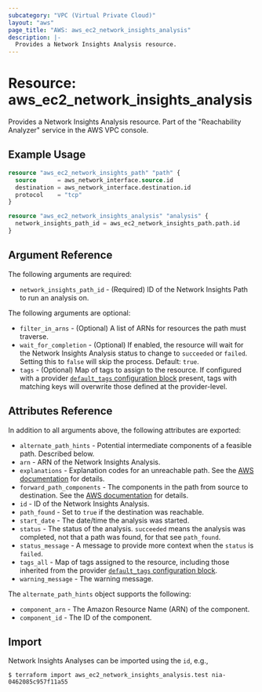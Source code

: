 ```yaml
---
subcategory: "VPC (Virtual Private Cloud)"
layout: "aws"
page_title: "AWS: aws_ec2_network_insights_analysis"
description: |-
  Provides a Network Insights Analysis resource.
---
```


# Resource: aws_ec2_network_insights_analysis

Provides a Network Insights Analysis resource. Part of the "Reachability Analyzer" service in the AWS VPC console.

## Example Usage

```terraform
resource "aws_ec2_network_insights_path" "path" {
  source      = aws_network_interface.source.id
  destination = aws_network_interface.destination.id
  protocol    = "tcp"
}

resource "aws_ec2_network_insights_analysis" "analysis" {
  network_insights_path_id = aws_ec2_network_insights_path.path.id
}
```

## Argument Reference

The following arguments are required:

* `network_insights_path_id` - (Required) ID of the Network Insights Path to run an analysis on.

The following arguments are optional:

* `filter_in_arns` - (Optional) A list of ARNs for resources the path must traverse.
* `wait_for_completion` - (Optional) If enabled, the resource will wait for the Network Insights Analysis status to change to `succeeded` or `failed`. Setting this to `false` will skip the process. Default: `true`.
* `tags` - (Optional) Map of tags to assign to the resource. If configured with a provider [`default_tags` configuration block](/docs/providers/aws/index.html#default_tags-configuration-block) present, tags with matching keys will overwrite those defined at the provider-level.

## Attributes Reference

In addition to all arguments above, the following attributes are exported:

* `alternate_path_hints` - Potential intermediate components of a feasible path. Described below.
* `arn` - ARN of the Network Insights Analysis.
* `explanations` - Explanation codes for an unreachable path. See the [AWS documentation](https://docs.aws.amazon.com/AWSEC2/latest/APIReference/API_Explanation.html) for details.
* `forward_path_components` - The components in the path from source to destination. See the [AWS documentation](https://docs.aws.amazon.com/AWSEC2/latest/APIReference/API_PathComponent.html) for details.
* `id` - ID of the Network Insights Analysis.
* `path_found` - Set to `true` if the destination was reachable.
* `start_date` - The date/time the analysis was started.
* `status` - The status of the analysis. `succeeded` means the analysis was completed, not that a path was found, for that see `path_found`.
* `status_message` - A message to provide more context when the `status` is `failed`.
* `tags_all` - Map of tags assigned to the resource, including those inherited from the provider [`default_tags` configuration block](/docs/providers/aws/index.html#default_tags-configuration-block).
* `warning_message` - The warning message.

The `alternate_path_hints` object supports the following:

* `component_arn` - The Amazon Resource Name (ARN) of the component.
* `component_id` - The ID of the component.

## Import

Network Insights Analyses can be imported using the `id`, e.g.,

```
$ terraform import aws_ec2_network_insights_analysis.test nia-0462085c957f11a55
```
